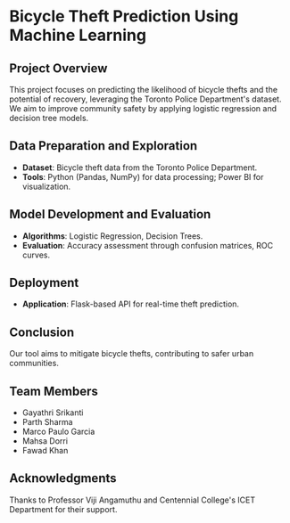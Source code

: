 # Bicycle Theft Prediction Using Machine Learning

## Project Overview
This project focuses on predicting the likelihood of bicycle thefts and the potential of recovery, leveraging the Toronto Police Department's dataset. We aim to improve community safety by applying logistic regression and decision tree models.

## Data Preparation and Exploration
- **Dataset**: Bicycle theft data from the Toronto Police Department.
- **Tools**: Python (Pandas, NumPy) for data processing; Power BI for visualization.

## Model Development and Evaluation
- **Algorithms**: Logistic Regression, Decision Trees.
- **Evaluation**: Accuracy assessment through confusion matrices, ROC curves.

## Deployment
- **Application**: Flask-based API for real-time theft prediction.

## Conclusion
Our tool aims to mitigate bicycle thefts, contributing to safer urban communities.

## Team Members
- Gayathri Srikanti
- Parth Sharma
- Marco Paulo Garcia
- Mahsa Dorri
- Fawad Khan

## Acknowledgments
Thanks to Professor Viji Angamuthu and Centennial College's ICET Department for their support.
